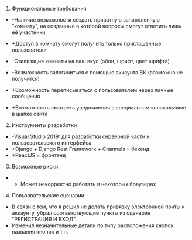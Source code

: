1. Функциональные требования

* -Наличие возможности создать приватную запароленную "комнату", на созданные в которой вопросы смогут ответить лишь её участники
* +Доступ в комнату смогут получить только приглашенные пользователи

* -Стилизация комнаты на ваш вкус (обои, шрифт, цвет шрифта)

* -Возможность залогиниться с помощью аккаунта ВК (возможно не получится)

* +Возможность переписываться с пользователем через личные сообщения

* +Возможность смотреть уведомления в специальном колокольчике в шапке сайта

2. Инструменты разработки

* -Visual Studio 2019: для разработки серверной части и пользовательского интерфейса
* +Django + Django Rest Framework + Channels = бекенд
* +ReactJS = фронтенд

3. Возможные риски

* + Может некорректно работать в некоторых браузерах

4. Пользовательские сценарии

* В связи с тем, что я решил не делать привязку электронной почты к аккаунту, убрал соответствующие пункты из сценария "РЕГИСТРАЦИЯ И ВХОД".
* Изменил незначительные детали по типу расположения кнопок, названия кнопок и т.п.
